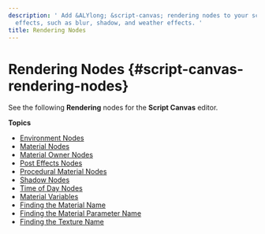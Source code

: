 ```yaml
---
description: ' Add &ALYlong; &script-canvas; rendering nodes to your script to create
  effects, such as blur, shadow, and weather effects. '
title: Rendering Nodes
---
```

# Rendering Nodes {#script-canvas-rendering-nodes}

See the following **Rendering** nodes for the **Script Canvas** editor\. 

**Topics**
+ [Environment Nodes](/docs/userguide/scripting/scriptcanvas/environment-nodes.md)
+ [Material Nodes](/docs/userguide/scripting/scriptcanvas/materials-nodes.md)
+ [Material Owner Nodes](/docs/userguide/materials/owner-nodes.md)
+ [Post Effects Nodes](/docs/userguide/scripting/scriptcanvas/post-effects-nodes.md)
+ [Procedural Material Nodes](/docs/userguide/scripting/scriptcanvas/procedural-material-nodes.md)
+ [Shadow Nodes](/docs/userguide/scripting/scriptcanvas/shadow-scripting-nodes.md)
+ [Time of Day Nodes](/docs/userguide/scripting/scriptcanvas/time-of-day-nodes.md)
+ [Material Variables](/docs/userguide/scripting/scriptcanvas/variable-material-node.md)
+ [Finding the Material Name](/docs/userguide/finding-materials-by-name.md)
+ [Finding the Material Parameter Name](/docs/userguide/materials/param-names.md)
+ [Finding the Texture Name](/docs/userguide/finding-texture-by-names.md)